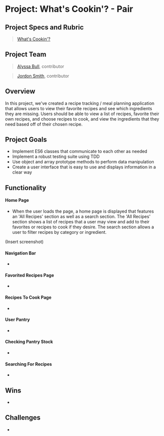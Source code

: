 # Project: What's Cookin'? - Pair

## Project Specs and Rubric

>[What's Cookin'?](https://frontend.turing.io/projects/whats-cookin.html)

## Project Team 

>[Alyssa Bull](https://github.com/alyssabull), contributor

>[Jordon Smith](https://github.com/jdxsmith), contributor

## Overview

In this project, we've created a recipe tracking / meal planning application that allows users to view their favorite recipes and see which ingredients they are missing. Users should be able to view a list of recipes, favorite their own recipes, and choose recipes to cook, and view the ingredients that they need based off of their chosen recipe.

## Project Goals

* Implement ES6 classes that communicate to each other as needed
* Implement a robust testing suite using TDD
* Use object and array prototype methods to perform data manipulation
* Create a user interface that is easy to use and displays information in a clear way

## Functionality

#### Home Page

* When the user loads the page, a home page is displayed that features an 'All Recipes' section as well as a search section. The 'All Recipes' section shows a list of recipes that a user may view and add to their favorites or recipes to cook if they desire. The search section allows a user to filter recipes by category or ingredient.

(Insert screenshot)

#### Navigation Bar

*

#### Favorited Recipes Page

*

#### Recipes To Cook Page

*

#### User Pantry

*

#### Checking Pantry Stock

*

#### Searching For Recipes

*

## Wins

*

## Challenges

*